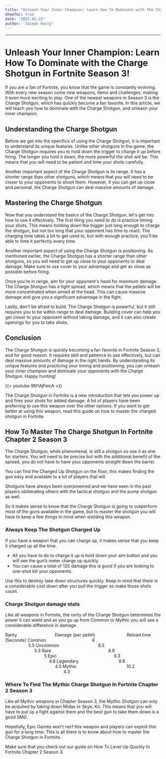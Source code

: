 ```yaml
---
title: "Unleash Your Inner Champion: Learn How To Dominate with the Charge Shotgun in Fortnite Season 3!"
ShowToc: true 
date: "2023-01-22"
author: "Joseph Hasty"
---
```

*****
# Unleash Your Inner Champion: Learn How To Dominate with the Charge Shotgun in Fortnite Season 3!

If you are a fan of Fortnite, you know that the game is constantly evolving. With every new season come new weapons, items and challenges, making it even more exciting to play. One of the newest weapons in Season 3 is the Charge Shotgun, which has quickly become a fan favorite. In this article, we will teach you how to dominate with the Charge Shotgun, and unleash your inner champion.

## Understanding the Charge Shotgun

Before we get into the specifics of using the Charge Shotgun, it is important to understand its unique features. Unlike other shotguns in the game, the Charge Shotgun requires you to hold down the trigger to charge it up before firing. The longer you hold it down, the more powerful the shot will be. This means that you will need to be patient and time your shots carefully.

Another important aspect of the Charge Shotgun is its range. It has a shorter range than other shotguns, which means that you will need to be closer to your opponents to shoot them. However, if you can get up close and personal, the Charge Shotgun can deal massive amounts of damage.

## Mastering the Charge Shotgun

Now that you understand the basics of the Charge Shotgun, let's get into how to use it effectively. The first thing you need to do is practice timing your shots. This means holding down the trigger just long enough to charge the shotgun, but not too long that your opponent has time to react. The charging time takes a bit to get used to, but with enough practice, you'll be able to time it perfectly every time.

Another important aspect of using the Charge Shotgun is positioning. As mentioned earlier, the Charge Shotgun has a shorter range than other shotguns, so you will need to get up close to your opponents to deal damage. Make sure to use cover to your advantage and get as close as possible before firing.

Once you're in range, aim for your opponent's head for maximum damage. The Charge Shotgun has a tight spread, which means that the pellets will be more concentrated when aimed at the head. This can cause massive damage and give you a significant advantage in the fight.

Lastly, don't be afraid to build. The Charge Shotgun is powerful, but it still requires you to be within range to deal damage. Building cover can help you get closer to your opponent without taking damage, and it can also create openings for you to take shots.

## Conclusion

The Charge Shotgun is quickly becoming a fan favorite in Fortnite Season 3, and for good reason. It requires skill and patience to use effectively, but can deal massive amounts of damage in the right hands. By understanding its unique features and practicing your timing and positioning, you can unleash your inner champion and dominate your opponents with the Charge Shotgun. Happy hunting!

{{< youtube 96l1AjFeicA >}} 



The Charge Shotgun in Fortnite is a new introduction that lets you power up and fires your shots for added damage. A lot of players have been preferring to use this weapon over the other options. If you want to get better at using this weapon, read this guide on how to master the charged shotgun in Fortnite.
 
## How To Master The Charge Shotgun In Fortnite Chapter 2 Season 3
 
The Charge Shotgun, while phenomenal, is still a shotgun so use it as one for starters. You will need to be precise but with the additional benefit of the spread, you do not have to have your opponents straight down the barrel.
 
You can find the Charged Up Shotgun on the floor, this makes finding the gun easy and available to a lot of players that will
 
Shotguns have always been overpowered and we have seen in the past players obliterating others with the tactical shotgun and the pump shotgun as well.
 
So it makes sense to know that the Charge Shotgun is going to outperform most of the guns available in the game, but to master the shotgun you will have to keep a few things in mind when wielding this weapon.
 
### Always Keep The Shotgun Charged Up
 
If you have a weapon that you can charge up, it makes sense that you keep it charged up all the time.
 
- All you have to do to charge it up is hold down your aim button and you will see the gun’s meter charge up quickly.
 - You can cause a total of 120 damage this is good if you are looking to one-shot kill your opponents.

 
Use this to destroy take down structures quickly. Keep in mind that there is a considerable cool down after you pull the trigger so make those shots count.
 
### Charge Shotgun damage stats
 
Like all weapons in Fortnite, the rarity of the Charge Shotgun determines the power it can wield and as you go up from Common to Mythic you will see a considerable difference in damage.
 
Rarity                               Damage (per pellet)                          Reload time (Seconds)
Common                                      8                                                                         5.5
Uncommon                                8.5                                                                      5.3
Rare                                               8.9                                                                      5
Epic                                               9.3                                                                      4.8
Legendary                                 9.8                                                                       4.5
Mythic                                         10.2                                                                      4.3
 
### Where To Find The Mythic Charge Shotgun In Fortnite Chapter 2 Season 3
 
Like all Mythic weapons in Chapter Season 3, the Mythic Shotgun can only be acquired by taking down Midas or Skye, Kit. This means that you will have to put up a fight against them and the best gun to take them down is a good SMG.
 
Hopefully, Epic Games won’t nerf this weapon and players can exploit this gun for a long time. This is all there is to know about how to master the Charge Shotgun in Fortnite.
 
Make sure that you check out our guide on How To Level Up Quickly In Fortnite Chapter 2 Season 3.




